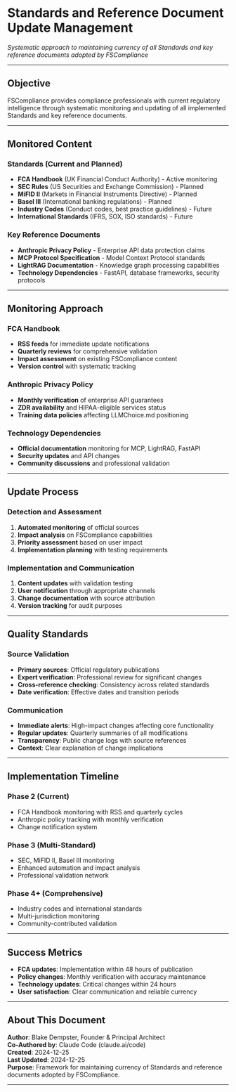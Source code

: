 # Standards and Reference Document Update Management

*Systematic approach to maintaining currency of all Standards and key reference documents adopted by FSCompliance*

---

## Objective

FSCompliance provides compliance professionals with current regulatory intelligence through systematic monitoring and updating of all implemented Standards and key reference documents.

---

## Monitored Content

### Standards (Current and Planned)
- **FCA Handbook** (UK Financial Conduct Authority) - Active monitoring
- **SEC Rules** (US Securities and Exchange Commission) - Planned
- **MiFID II** (Markets in Financial Instruments Directive) - Planned
- **Basel III** (International banking regulations) - Planned
- **Industry Codes** (Conduct codes, best practice guidelines) - Future
- **International Standards** (IFRS, SOX, ISO standards) - Future

### Key Reference Documents
- **Anthropic Privacy Policy** - Enterprise API data protection claims
- **MCP Protocol Specification** - Model Context Protocol standards
- **LightRAG Documentation** - Knowledge graph processing capabilities
- **Technology Dependencies** - FastAPI, database frameworks, security protocols

---

## Monitoring Approach

### FCA Handbook
- **RSS feeds** for immediate update notifications
- **Quarterly reviews** for comprehensive validation
- **Impact assessment** on existing FSCompliance content
- **Version control** with systematic tracking

### Anthropic Privacy Policy
- **Monthly verification** of enterprise API guarantees
- **ZDR availability** and HIPAA-eligible services status
- **Training data policies** affecting LLMChoice.md positioning

### Technology Dependencies
- **Official documentation** monitoring for MCP, LightRAG, FastAPI
- **Security updates** and API changes
- **Community discussions** and professional validation

---

## Update Process

### Detection and Assessment
1. **Automated monitoring** of official sources
2. **Impact analysis** on FSCompliance capabilities
3. **Priority assessment** based on user impact
4. **Implementation planning** with testing requirements

### Implementation and Communication
1. **Content updates** with validation testing
2. **User notification** through appropriate channels
3. **Change documentation** with source attribution
4. **Version tracking** for audit purposes

---

## Quality Standards

### Source Validation
- **Primary sources**: Official regulatory publications
- **Expert verification**: Professional review for significant changes
- **Cross-reference checking**: Consistency across related standards
- **Date verification**: Effective dates and transition periods

### Communication
- **Immediate alerts**: High-impact changes affecting core functionality
- **Regular updates**: Quarterly summaries of all modifications
- **Transparency**: Public change logs with source references
- **Context**: Clear explanation of change implications

---

## Implementation Timeline

### Phase 2 (Current)
- FCA Handbook monitoring with RSS and quarterly cycles
- Anthropic policy tracking with monthly verification
- Change notification system

### Phase 3 (Multi-Standard)
- SEC, MiFID II, Basel III monitoring
- Enhanced automation and impact analysis
- Professional validation network

### Phase 4+ (Comprehensive)
- Industry codes and international standards
- Multi-jurisdiction monitoring
- Community-contributed validation

---

## Success Metrics

- **FCA updates**: Implementation within 48 hours of publication
- **Policy changes**: Monthly verification with accuracy maintenance
- **Technology updates**: Critical changes within 24 hours
- **User satisfaction**: Clear communication and reliable currency

---

## About This Document

**Author**: Blake Dempster, Founder & Principal Architect  
**Co-Authored by**: Claude Code (claude.ai/code)  
**Created**: 2024-12-25  
**Last Updated**: 2024-12-25  
**Purpose**: Framework for maintaining currency of Standards and reference documents adopted by FSCompliance.

---